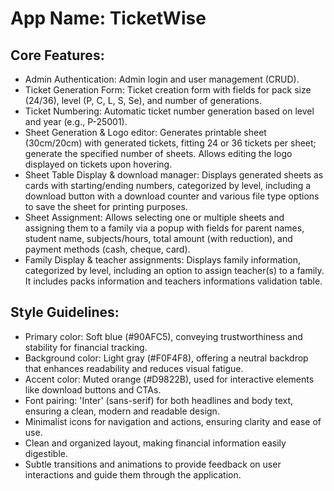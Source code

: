 # **App Name**: TicketWise

## Core Features:

- Admin Authentication: Admin login and user management (CRUD).
- Ticket Generation Form: Ticket creation form with fields for pack size (24/36), level (P, C, L, S, Se), and number of generations.
- Ticket Numbering: Automatic ticket number generation based on level and year (e.g., P-25001).
- Sheet Generation & Logo editor: Generates printable sheet (30cm/20cm) with generated tickets, fitting 24 or 36 tickets per sheet; generate the specified number of sheets. Allows editing the logo displayed on tickets upon hovering.
- Sheet Table Display & download manager: Displays generated sheets as cards with starting/ending numbers, categorized by level, including a download button with a download counter and various file type options to save the sheet for printing purposes.
- Sheet Assignment: Allows selecting one or multiple sheets and assigning them to a family via a popup with fields for parent names, student name, subjects/hours, total amount (with reduction), and payment methods (cash, cheque, card).
- Family Display & teacher assignments: Displays family information, categorized by level, including an option to assign teacher(s) to a family. It includes packs information and teachers informations validation table.

## Style Guidelines:

- Primary color: Soft blue (#90AFC5), conveying trustworthiness and stability for financial tracking.
- Background color: Light gray (#F0F4F8), offering a neutral backdrop that enhances readability and reduces visual fatigue.
- Accent color: Muted orange (#D9822B), used for interactive elements like download buttons and CTAs.
- Font pairing: 'Inter' (sans-serif) for both headlines and body text, ensuring a clean, modern and readable design.
- Minimalist icons for navigation and actions, ensuring clarity and ease of use.
- Clean and organized layout, making financial information easily digestible.
- Subtle transitions and animations to provide feedback on user interactions and guide them through the application.